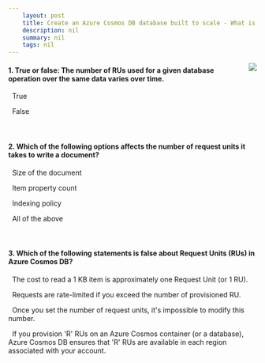 ```yaml
---
    layout: post
    title: Create an Azure Cosmos DB database built to scale - What is a request unit?
    description: nil
    summary: nil
    tags: nil
---
```



 <a target="_blank" href="https://docs.microsoft.com/en-us/learn/modules/create-cosmos-db-for-scale/3-what-is-a-request-unit/"><i class="fas fa-external-link-alt"></i> </a>
 <img align="right" src="https://docs.microsoft.com/en-us/learn/achievements/create-cosmos-db-for-scale.svg">
####  1. True or false: The number of RUs used for a given database operation over the same data varies over time.


<i class='far fa-square'></i> &nbsp;&nbsp;True

<i class='fas fa-check-square' style='color: Dodgerblue;'></i> &nbsp;&nbsp;False
<br />
<br />
<br />

####  2. Which of the following options affects the number of request units it takes to write a document?


<i class='far fa-square'></i> &nbsp;&nbsp;Size of the document

<i class='far fa-square'></i> &nbsp;&nbsp;Item property count

<i class='far fa-square'></i> &nbsp;&nbsp;Indexing policy

<i class='fas fa-check-square' style='color: Dodgerblue;'></i> &nbsp;&nbsp;All of the above
<br />
<br />
<br />

####  3. Which of the following statements is false about Request Units (RUs) in Azure Cosmos DB?


<i class='far fa-square'></i> &nbsp;&nbsp;The cost to read a 1 KB item is approximately one Request Unit (or 1 RU).

<i class='far fa-square'></i> &nbsp;&nbsp;Requests are rate-limited if you exceed the number of provisioned RU.

<i class='fas fa-check-square' style='color: Dodgerblue;'></i> &nbsp;&nbsp;Once you set the number of request units, it's impossible to modify this number.

<i class='far fa-square'></i> &nbsp;&nbsp;If you provision 'R' RUs on an Azure Cosmos container (or a database), Azure Cosmos DB ensures that 'R' RUs are available in each region associated with your account.
<br />
<br />
<br />
